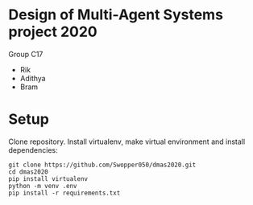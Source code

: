 # Design of Multi-Agent Systems project 2020
Group C17
 - Rik
 - Adithya
 - Bram

# Setup
Clone repository. Install virtualenv, make virtual environment and install dependencies:
```
git clone https://github.com/Swopper050/dmas2020.git
cd dmas2020
pip install virtualenv
python -m venv .env
pip install -r requirements.txt
```
